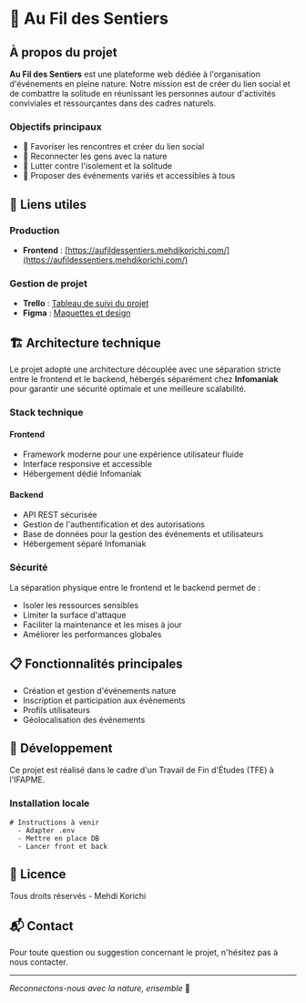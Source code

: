 # 🌿 Au Fil des Sentiers

## À propos du projet

**Au Fil des Sentiers** est une plateforme web dédiée à l'organisation d'événements en pleine nature. Notre mission est de créer du lien social et de combattre la solitude en réunissant les personnes autour d'activités conviviales et ressourçantes dans des cadres naturels.

### Objectifs principaux

- 🤝 Favoriser les rencontres et créer du lien social
- 🌲 Reconnecter les gens avec la nature
- 💚 Lutter contre l'isolement et la solitude
- 🎯 Proposer des événements variés et accessibles à tous

## 🚀 Liens utiles

### Production
- **Frontend** : [https://aufildessentiers.mehdikorichi.com/](https://aufildessentiers.mehdikorichi.com/)

### Gestion de projet
- **Trello** : [Tableau de suivi du projet](https://trello.com/invite/b/678b8f5fd76f3ad69e635a5e/ATTI4cf9f2bc45ca271d6b483b963efbf168B0D5AF10/tfe-au-fil-des-sentiers)
- **Figma** : [Maquettes et design](https://www.figma.com/design/ua7rXgnEgDKrHfYIk4f39X/TFE-IFAPME?node-id=0-1&p=f&t=Z3Gdi7XsGBKnksMe-0)

## 🏗️ Architecture technique

Le projet adopte une architecture découplée avec une séparation stricte entre le frontend et le backend, hébergés séparément chez **Infomaniak** pour garantir une sécurité optimale et une meilleure scalabilité.

### Stack technique

#### Frontend
- Framework moderne pour une expérience utilisateur fluide
- Interface responsive et accessible
- Hébergement dédié Infomaniak

#### Backend
- API REST sécurisée
- Gestion de l'authentification et des autorisations
- Base de données pour la gestion des événements et utilisateurs
- Hébergement séparé Infomaniak

### Sécurité

La séparation physique entre le frontend et le backend permet de :
- Isoler les ressources sensibles
- Limiter la surface d'attaque
- Faciliter la maintenance et les mises à jour
- Améliorer les performances globales

## 📋 Fonctionnalités principales

- Création et gestion d'événements nature
- Inscription et participation aux événements
- Profils utilisateurs
- Géolocalisation des événements

## 🌱 Développement

Ce projet est réalisé dans le cadre d'un Travail de Fin d'Études (TFE) à l'IFAPME.

### Installation locale

```
# Instructions à venir
  - Adapter .env
  - Mettre en place DB
  - Lancer front et back
```

## 📝 Licence

Tous droits réservés - Mehdi Korichi

## 📬 Contact

Pour toute question ou suggestion concernant le projet, n'hésitez pas à nous contacter.

---

*Reconnectons-nous avec la nature, ensemble* 🌿
